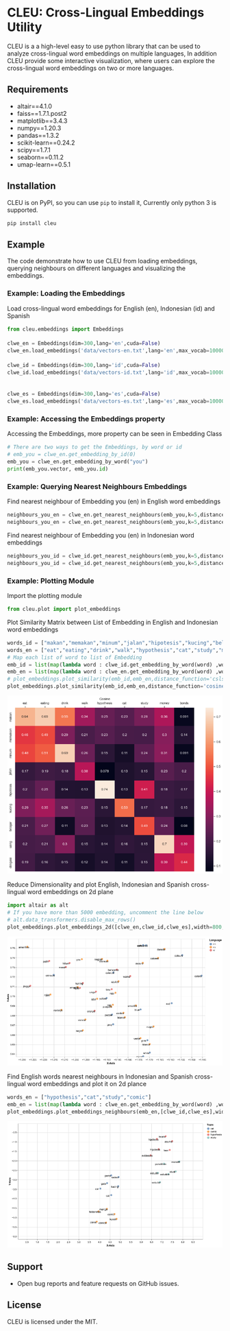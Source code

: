 # CLEU: Cross-Lingual Embeddings Utility

CLEU is a a high-level easy to use python library that can be used to analyze cross-lingual word embeddings on multiple languages, In addition CLEU provide some interactive visualization, where users can explore the cross-lingual word embeddings on two or more languages.


## Requirements
- altair==4.1.0
- faiss==1.7.1.post2
- matplotlib==3.4.3
- numpy==1.20.3
- pandas==1.3.2
- scikit-learn==0.24.2
- scipy==1.7.1
- seaborn==0.11.2
- umap-learn==0.5.1

## Installation
CLEU is on PyPI, so you can use `pip` to install it, Currently only python 3 is supported.

```bash
pip install cleu
```

## Example
The code demonstrate how to use CLEU from loading embeddings, querying neighbours on different languages and visualizing the embeddings.

### Example: Loading the Embeddings
Load cross-lingual word embeddings for English (en), Indonesian (id) and Spanish
```python
from cleu.embeddings import Embeddings

clwe_en = Embeddings(dim=300,lang='en',cuda=False)
clwe_en.load_embeddings('data/vectors-en.txt',lang='en',max_vocab=10000)

clwe_id = Embeddings(dim=300,lang='id',cuda=False)
clwe_id.load_embeddings('data/vectors-id.txt',lang='id',max_vocab=10000)


clwe_es = Embeddings(dim=300,lang='es',cuda=False)
clwe_es.load_embeddings('data/vectors-es.txt',lang='es',max_vocab=10000)
```

### Example: Accessing the Embeddings property
Accessing the Embeddings, more property can be seen in Embedding Class
```python
# There are two ways to get the Embeddings, by word or id
# emb_you = clwe_en.get_embedding_by_id(0)
emb_you = clwe_en.get_embedding_by_word("you")
print(emb_you.vector, emb_you.id)
```

### Example: Querying Nearest Neighbours Embeddings
Find nearest neighbour of Embedding you (en) in English word embeddings
```python
neighbours_you_en = clwe_en.get_nearest_neighbours(emb_you,k=5,distance_function='cosine')
neighbours_you_en = clwe_en.get_nearest_neighbours(emb_you,k=5,distance_function='csls',csls_k=10)
```

Find nearest neighbour of Embedding you (en) in Indonesian word embeddings
```python
neighbours_you_id = clwe_id.get_nearest_neighbours(emb_you,k=5,distance_function='cosine')
neighbours_you_id = clwe_id.get_nearest_neighbours(emb_you,k=5,distance_function='csls',csls_k=10)
```

### Example: Plotting Module
Import the plotting module
```python
from cleu.plot import plot_embeddings
```

Plot Similarity Matrix between List of Embedding in English and Indonesian word embeddings
```python
words_id = ["makan","memakan","minum","jalan","hipotesis","kucing","belajar","uang","obligasi"]
words_en = ["eat","eating","drink","walk","hypothesis","cat","study","money","bonds"]
# Map each list of word to list of Embedding
emb_id = list(map(lambda word : clwe_id.get_embedding_by_word(word) ,words_id))
emb_en = list(map(lambda word : clwe_en.get_embedding_by_word(word) ,words_en))
# plot_embeddings.plot_similarity(emb_id,emb_en,distance_function='csls',csls_k=3)
plot_embeddings.plot_similarity(emb_id,emb_en,distance_function='cosine')
```
![Similarity Matrix](./images/similarity.png)

Reduce Dimensionality and plot English, Indonesian and Spanish cross-lingual word embeddings on 2d plane
```python
import altair as alt
# If you have more than 5000 embedding, uncomment the line below 
# alt.data_transformers.disable_max_rows()
plot_embeddings.plot_embeddings_2d([clwe_en,clwe_id,clwe_es],width=800,height=500,dimensionality_reduction='umap')
```

![Plot Embeddings](./images/plot_2d.png)

Find English words nearest neighbours in Indonesian and Spanish cross-lingual word embeddings and plot it on 2d plance
```python
words_en = ["hypothesis","cat","study","comic"]
emb_en = list(map(lambda word : clwe_en.get_embedding_by_word(word) ,words_en))
plot_embeddings.plot_embeddings_neighbours(emb_en,[clwe_id,clwe_es],width=800,height=500,dimensionality_reduction='umap',k=3,distance_function='csls',csls_k=10)
```
![Plot Neighbours](./images/plot_neighbours.png)

## Support
- Open bug reports and feature requests on GitHub issues.

## License
CLEU is licensed under the MIT.
